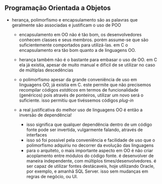 ## Programação Orientada a Objetos
  - herança, polimorfismo e encapsulamento são as palavras que geralmente são associadas e justificam o uso de POO
    - encapsulamento em OO não é tão bom, os desenvolvedores conhecem classes e seus membros. porém assume-se que são
      suficientemente comportados para utilizá-las. em C o encapsulamento era tão bom quanto a de linguagens OO.

    - herança também não é o bastante para embasar o uso de OO. em C ela já existia, apesar de muito manual e dificil de se utilizar
      no caso de múltiplas descedências

    - o polimorfismo apesar da grande conveniência de uso em linguagens OO, já existia em C. este permite que não precisemos
      recompilar códigos _estáticos_ em termos de funcionalidade (genéricos) pois através de ponteiros, utilizar um novo será o
      suficiente. isso permitiu que tivéssemos códigos _plug-in_

    - a real justificativa do melhor uso de linguagens OO é então a inversão de dependência!
      - isso significa que qualquer dependência dentro de um código fonte pode ser invertida, vulgarmente falando, através de interfaces
      - isso só foi possível pela conveniência e facilidade de uso que o polimorfismo adquiriu no decorrer da evolução das linguagens
      - para o arquiteto, o mais importante aspecto em OO é não criar acoplamento entre módulos do código fonte. é desenvolver de
        maneira independente, com múltiplos times/desenvolvedores. é ser capaz de utilizar fontes destácaveis, hoje utilizando
        Oracle, por exemplo, e amanhã SQL Server. isso sem mudanças em regras de negócio, ou UI.

